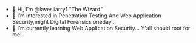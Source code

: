 - 👋 Hi, I’m @kwesilarry1 "The Wizard"
- 👀 I’m interested in Penetration Testing And Web Application Security,might Digital Forensics oneday...
- 🌱 I’m currently learning Web Application Security...
  Y'all should root for me!
<!---
kwesilarry1/kwesilarry1 is a ✨ special ✨ repository because its `README.md` (this file) appears on your GitHub profile.
You can click the Preview link to take a look at your changes.
--->
